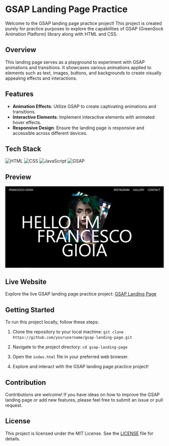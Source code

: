
# GSAP Landing Page Practice

Welcome to the GSAP landing page practice project! This project is created purely for practice purposes to explore the capabilities of GSAP (GreenSock Animation Platform) library along with HTML and CSS.

## Overview

This landing page serves as a playground to experiment with GSAP animations and transitions. It showcases various animations applied to elements such as text, images, buttons, and backgrounds to create visually appealing effects and interactions.

## Features

- **Animation Effects**: Utilize GSAP to create captivating animations and transitions.
- **Interactive Elements**: Implement interactive elements with animated hover effects.
- **Responsive Design**: Ensure the landing page is responsive and accessible across different devices.

## Tech Stack

![HTML](https://img.shields.io/badge/HTML-%23239120.svg?style=for-the-badge&logo=html5&logoColor=white)
![CSS](https://img.shields.io/badge/CSS-%231572B6.svg?style=for-the-badge&logo=css3&logoColor=white)
![JavaScript](https://img.shields.io/badge/JavaScript-%23323330.svg?style=for-the-badge&logo=javascript&logoColor=%23F7DF1E)
![GSAP](https://img.shields.io/badge/GSAP-%2331A8FF.svg?style=for-the-badge&logo=greensock&logoColor=white)

## Preview

![GSAP Landing Page Preview](gsap.png)

## Live Website

Explore the live GSAP landing page practice project: [GSAP Landing Page](https://antra77.github.io/Gsap-landing-page/)

## Getting Started

To run this project locally, follow these steps:

1. Clone the repository to your local machine:
`git clone https://github.com/yourusername/gsap-landing-page.git`


2. Navigate to the project directory:
`cd gsap-landing-page`


3. Open the `index.html` file in your preferred web browser.

4. Explore and interact with the GSAP landing page practice project!

## Contribution

Contributions are welcome! If you have ideas on how to improve the GSAP landing page or add new features, please feel free to submit an issue or pull request.

## License

This project is licensed under the MIT License. See the [LICENSE](LICENSE) file for details.

